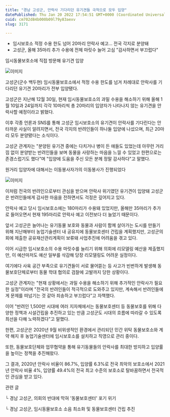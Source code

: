 ```yaml
---
title: "경남 고성군, 안락사 기다리던 유기견들 극적으로 모두 입양"
datePublished: Thu Jan 20 2022 17:54:51 GMT+0000 (Coordinated Universal Time)
cuid: cm702d84b000b09l79y83aexv
slug: 3171

---
```



- 임시보호소 적정 수용 한도 넘어 20마리 안락사 예고... 전국 각지로 분양돼
- 고성군, 올해 35마리 추가 수용에 전체 마릿수 늘어 고심 "감사하면서 부끄럽다"

임시동물보호소에 직접 방문해 유기견 입양

![이미지](https://cdn.hashnode.com/res/hashnode/image/upload/v1739253059122/33769fa1-0960-45a4-b0ff-d1ab42024954.jpeg)

고성군(군수 백두현) 임시동물보호소에서 적정 수용 한도를 넘겨 차례대로 안락사를 기다리던 유기견 20마리가 전부 입양됐다.

고성군은 지난해 12월 30일, 현재 임시동물보호소의 과밀 수용을 해소하기 위해 올해 1월 10일과 24일까지 각각 10마리씩 총 20마리의 입양자가 나타나지 않는 유기견을 안락사할 예정이라고 밝혔다.

이후 각종 언론과 SNS를 통해 고성군 임시보호소의 유기견이 안락사를 기다린다는 안타까운 사실이 알려지면서, 전국 각지의 반려인들이 하나둘 입양에 나섰으며, 최근 20마리 모두 분양됐다는 소식이다.

고성군 관계자는 "분양된 유기견 중에는 다치거나 병이 든 애들도 있었는데 아무런 거리낌 없이 분양받는 반려인들을 보며 동물을 사랑하는 마음을 느낄 수 있었고 한편으로는 존경스럽기도 했다"며 "입양에 도움을 주신 모든 분께 정말 감사하다"고 말했다.

원거리 입양자에 대해서는 이동봉사자가의 이동봉사가 진행되었다

![이미지](https://cdn.hashnode.com/res/hashnode/image/upload/v1739253061421/b685e741-eccb-4d95-b176-d3c26a6d5436.jpeg)

이처럼 전국의 반려인으로부터 관심을 받으며 안락사 위기였던 유기견이 입양돼 고성군은 반려인들에게 감사한 마음을 전하면서도 걱정은 깊어지고 있다.

안락사 예고 당시 임시보호소에는 180마리가 수용돼 있었지만, 올해만 35마리가 추가로 들어오면서 현재 195마리로 안락사 예고 이전보다 더 늘었기 때문이다.

앞서 고성군은 늘어나는 유기동물 보호와 동물과 사람이 함께 살아가는 도시를 만들기 위해 지난해부터 농업기술센터 내 공유지에 동물보호센터 건립을 계획했지만, 고성군의회에 제출한 공유재산관리계획이 보류돼 사업추진에 어려움을 겪고 있다.

이어 시급한 임시보호소의 수용 마릿수를 늘리기 위해 의회에 리모델링 예산을 제출했지만, 이 예산마저도 예산 일부를 삭감해 당장 리모델링도 어려운 실정이다.

여기에다 사육 공간 부족으로 유기견들이 서로 물어뜯는 등 사고가 빈번하게 발생해 동물보호단체로부터 동물 학대 협의로 검찰에 고발까지 당한 상황이다.

고성군 관계자는 "현재 상황에서는 과밀 수용을 해소하기 위해 추가적인 안락사가 필요한 실정"이라며 "전국의 반려인들이 적극적으로 도와주고 있지만, 계속해서 반려인들에게 문제를 떠넘기는 것 같아 죄송하고 부끄럽다"고 자책했다.

이어 "반려인 1,500만 시대에 여러 지자체에서는 동물보호센터 등 동물보호를 위해 다양한 정책과 시설건립을 추진하고 있는 만큼 고성군도 시대의 흐름에 따라갈 수 있도록 최선을 다해 노력하겠다"고 말했다.

한편, 고성군은 2020년 9월 비위생적인 환경에서 관리되던 민간 위탁 동물보호소와 계약 해지 후 농업기술센터에 임시보호소를 설치하고 직영으로 관리 중이다.

또한, 동물보호단체와 업무협약을 통해 유기동물들의 안락사를 최대한 방지하고 입양률을 높이는 정책을 추진해왔다.

그 결과, 2020년 안락사 비율이 86.7%, 입양률 6.3%로 전국 최악의 보호소에서 2021년 안락사 비율 4%, 입양률 49.4%의 전국 최고 수준의 보호소로 탈바꿈하면서 전국적인 관심을 받고 있다.

관련 글

└ 경남 고성군, 의회의 반대에 막혀 '동물보호센터' 포기 위기

└ 경남 고성군, 임시동물보호소 소음 최소화 및 동물보호센터 건립 추진